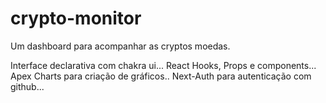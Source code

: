 # crypto-monitor
Um dashboard para acompanhar as cryptos moedas.

Interface declarativa com chakra ui...
React Hooks, Props e components...
Apex Charts para criação de gráficos..
Next-Auth para autenticação com github...

